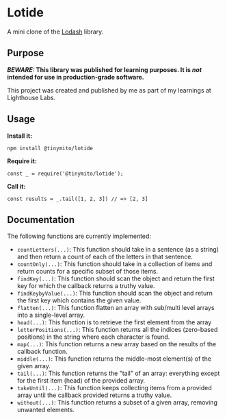 # Lotide

A mini clone of the [Lodash](https://lodash.com) library.

## Purpose

**_BEWARE:_ This library was published for learning purposes. It is _not_ intended for use in production-grade software.**

This project was created and published by me as part of my learnings at Lighthouse Labs. 

## Usage

**Install it:**

`npm install @tinymito/lotide`

**Require it:**

`const _ = require('@tinymito/lotide');`

**Call it:**

`const results = _.tail([1, 2, 3]) // => [2, 3]`

## Documentation

The following functions are currently implemented:

* `countLetters(...)`: This function should take in a sentence (as a string) and then return a count of each of the letters in that sentence. 
* `countOnly(...)`: This function should take in a collection of items and return counts for a specific subset of those items.
* `findKey(...)`: This function should scan the object and return the first key for which the callback returns a truthy value. 
* `findKeybyValue(...)`: This function should scan the object and return the first key which contains the given value. 
* `flatten(...)`: This function flatten an array with sub/multi level arrays into a single-level array.
* `head(...)`: This function is to retrieve the first element from the array
* `letterPositions(...)`: This function returns all the indices (zero-based positions) in the string where each character is found.
* `map(...)`: This function returns a new array based on the results of the callback function.
* `middle(...)`: This function returns the middle-most element(s) of the given array.
* `tail(...)`: This function returns the "tail" of an array: everything except for the first item (head) of the provided array.
* `takeUntil(...)`: This function keeps collecting items from a provided array until the callback provided returns a truthy value. 
* `without(...)`: This function returns a subset of a given array, removing unwanted elements. 